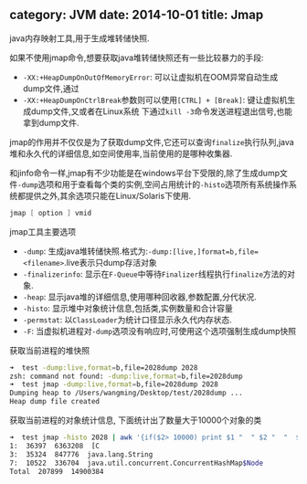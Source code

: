 category: JVM
date: 2014-10-01
title: Jmap
---
java内存映射工具,用于生成堆转储快照.

如果不使用jmap命令,想要获取java堆转储快照还有一些比较暴力的手段:
* `-XX:+HeapDumpOnOutOfMemoryError`: 可以让虚拟机在OOM异常自动生成dump文件,通过
* `-XX:+HeapDumpOnCtrlBreak`参数则可以使用`[CTRL] + [Break]`: 键让虚拟机生成dump文件,又或者在Linux系统
下通过`kill -3`命令发送进程退出信号,也能拿到dump文件.

jmap的作用并不仅仅是为了获取dump文件,它还可以查询`finalize`执行队列,java堆和永久代的详细信息,如空间使用率,当前使用的是哪种收集器.

和jinfo命令一样,jmap有不少功能是在windows平台下受限的,除了生成dump文件`-dump`选项和用于查看每个类的实例,空间占用统计的`-histo`选项所有系统操作系统都提供之外,其余选项只能在Linux/Solaris下使用.

```java
jmap [ option ] vmid
```

jmap工具主要选项
* `-dump`: 生成java堆转储快照.格式为:`-dump:[live,]format=b,file=<filename>`.live表示只dump存活对象
* `-finalizerinfo`: 显示在`F-Queue`中等待`Finalizer`线程执行`finalize`方法的对象.
* `-heap`: 显示java堆的详细信息,使用哪种回收器,参数配置,分代状况.
* `-histo`: 显示堆中对象统计信息,包括类,实例数量和合计容量
* `-permstat`: 以`ClassLoader`为统计口径显示永久代内存状态.
* `-F`: 当虚拟机进程对`-dump`选项没有响应时,可使用这个选项强制生成dump快照

获取当前进程的堆快照
```bash
➜  test -dump:live,format=b,file=2028dump 2028
zsh: command not found: -dump:live,format=b,file=2028dump
➜  test jmap -dump:live,format=b,file=2028dump 2028
Dumping heap to /Users/wangming/Desktop/test/2028dump ...
Heap dump file created
```

获取当前进程的对象统计信息, 下面统计出了数量大于10000个对象的类
```bash
➜  test jmap -histo 2028 | awk '{if($2> 10000) print $1 "  " $2 "  "  $3 "  " $4 }'
1:  36397  6363208  [C
3:  35324  847776  java.lang.String
7:  10522  336704  java.util.concurrent.ConcurrentHashMap$Node
Total  207899  14900384
```
